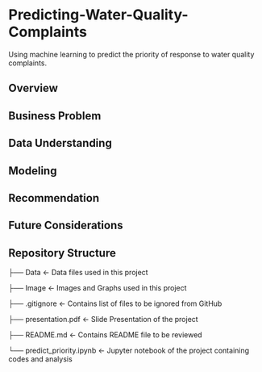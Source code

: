 # Predicting-Water-Quality-Complaints
Using machine learning to predict the priority of response to water quality complaints.
## Overview
## Business Problem
## Data Understanding
## Modeling
## Recommendation
## Future Considerations
## Repository Structure
├── Data <- Data files used in this project

├── Image <- Images and Graphs used in this project

├── .gitignore <- Contains list of files to be ignored from GitHub 

├── presentation.pdf <- Slide Presentation of the project 

├── README.md <- Contains README file to be reviewed

└── predict_priority.ipynb <- Jupyter notebook of the project containing codes and analysis